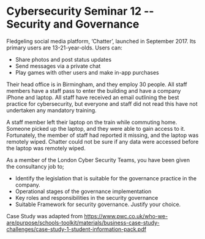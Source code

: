 # Cybersecurity Seminar 12 -- Security and Governance

Fledgeling social media platform, ‘Chatter’, launched in September 2017. Its primary users are 13-21-year-olds. Users can: 

- Share photos and post status updates 
- Send messages via a private chat
- Play games with other users and make in-app purchases 

Their head office is in Birmingham, and they employ 30 people. All staff members have a staff pass to enter the building and have a company iPhone and laptop. All staff have received an email outlining the best practice for cybersecurity, but everyone and staff did not read this have not undertaken any mandatory training.

A staff member left their laptop on the train while commuting home. Someone picked up the laptop, and they were able to gain access to it. Fortunately, the member of staff had reported it missing, and the laptop was remotely wiped. Chatter could not be sure if any data were accessed before the laptop was remotely wiped.

As a member of the London Cyber Security Teams, you have been given the consultancy job to;

- Identify the legislation that is suitable for the governance practice in the company.
- Operational stages of the governance implementation
- Key roles and responsibilities in the security governance
- Suitable Framework for security governance. Justify your choice.

 

Case Study was adapted from <https://www.pwc.co.uk/who-we-are/purpose/schools-toolkit/materials/business-case-study-challenges/case-study-1-student-information-pack.pdf>